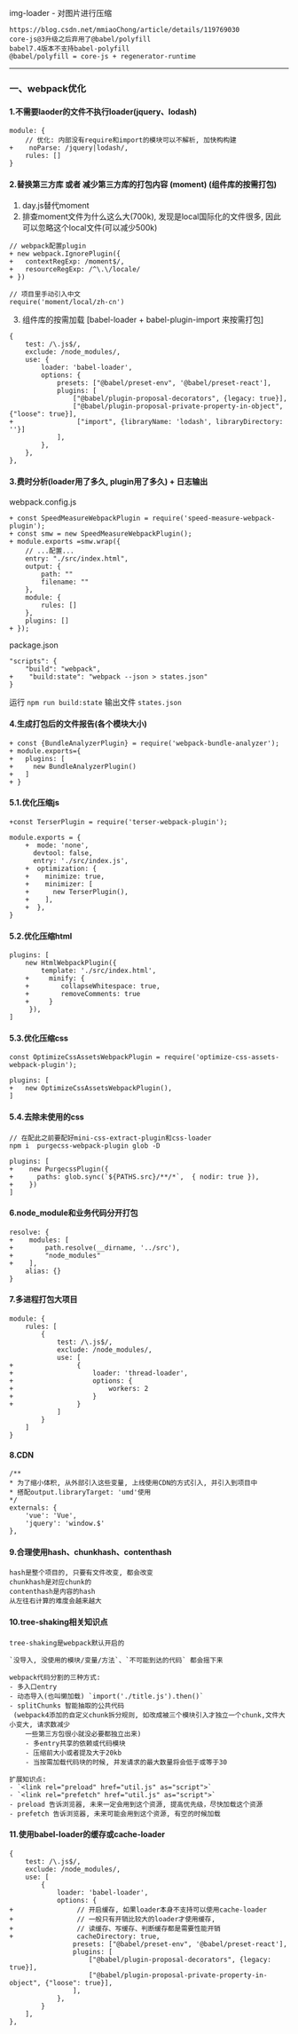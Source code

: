 

img-loader - 对图片进行压缩


```
https://blog.csdn.net/mmiaoChong/article/details/119769030
core-js@3升级之后弃用了@babel/polyfill
babel7.4版本不支持babel-polyfill
@babel/polyfill = core-js + regenerator-runtime
```

---


### 一、webpack优化

#### 1.不需要laoder的文件不执行loader(jquery、lodash)

```
module: {
    // 优化: 内部没有require和import的模块可以不解析, 加快构构建
+    noParse: /jquery|lodash/,
    rules: []
}
```

#### 2.替换第三方库 或者 减少第三方库的打包内容 (moment) (组件库的按需打包)

1) day.js替代moment
2) 排查moment文件为什么这么大(700k), 发现是local国际化的文件很多, 
   因此可以忽略这个local文件(可以减少500k)

```
// webpack配置plugin
+ new webpack.IgnorePlugin({
+   contextRegExp: /moment$/,
+   resourceRegExp: /^\.\/locale/
+ })

// 项目里手动引入中文
require('moment/local/zh-cn')
```

3) 组件库的按需加载 [babel-loader + babel-plugin-import 来按需打包]

```
{
    test: /\.js$/,
    exclude: /node_modules/,
    use: {
        loader: 'babel-loader',
        options: {
            presets: ["@babel/preset-env", '@babel/preset-react'],
            plugins: [
                ["@babel/plugin-proposal-decorators", {legacy: true}],
                ["@babel/plugin-proposal-private-property-in-object", {"loose": true}],
+                ["import", {libraryName: 'lodash', libraryDirectory: ''}]
            ],
        },
    },
},
```

#### 3.费时分析(loader用了多久, plugin用了多久) + 日志输出 

webpack.config.js

```
+ const SpeedMeasureWebpackPlugin = require('speed-measure-webpack-plugin');
+ const smw = new SpeedMeasureWebpackPlugin();
+ module.exports =smw.wrap({
    // ...配置...
    entry: "./src/index.html",
    output: {
        path: ""
        filename: ""
    },
    module: {
        rules: []
    },
    plugins: []
+ });
```

package.json

```
"scripts": {
    "build": "webpack",
+    "build:state": "webpack --json > states.json"
}
```

运行 `npm run build:state` 输出文件 `states.json`

#### 4.生成打包后的文件报告(各个模块大小)

```
+ const {BundleAnalyzerPlugin} = require('webpack-bundle-analyzer');
+ module.exports={
+   plugins: [
+     new BundleAnalyzerPlugin()
+   ]
+ }
```

#### 5.1.优化压缩js
```
+const TerserPlugin = require('terser-webpack-plugin');

module.exports = {
    +  mode: 'none',
      devtool: false,
      entry: './src/index.js',
    +  optimization: {
    +    minimize: true,
    +    minimizer: [
    +      new TerserPlugin(),
    +    ],
    +  },
}
```

#### 5.2.优化压缩html
```
plugins: [
    new HtmlWebpackPlugin({
        template: './src/index.html',
    +     minify: {  
    +        collapseWhitespace: true,
    +        removeComments: true
    +     }
     }),
]
```

#### 5.3.优化压缩css
```
const OptimizeCssAssetsWebpackPlugin = require('optimize-css-assets-webpack-plugin');

plugins: [
+   new OptimizeCssAssetsWebpackPlugin(),
]
```

#### 5.4.去除未使用的css
```
// 在配此之前要配好mini-css-extract-plugin和css-loader
npm i  purgecss-webpack-plugin glob -D

plugins: [
+    new PurgecssPlugin({
+      paths: glob.sync(`${PATHS.src}/**/*`,  { nodir: true }),
+    })
]
```

#### 6.node_module和业务代码分开打包
```
resolve: {
+    modules: [
+        path.resolve(__dirname, '../src'),
+        "node_modules"
+    ],
    alias: {}
}
```

#### 7.多进程打包大项目
```
module: {
    rules: [
        {
            test: /\.js$/,
            exclude: /node_modules/,
            use: [
+                {
+                    loader: 'thread-loader',
+                    options: {
+                        workers: 2
+                    }
+                }
            ]
        }
    ]
}
```

#### 8.CDN
```
/**
* 为了缩小体积, 从外部引入这些变量, 上线使用CDN的方式引入, 并引入到项目中
* 搭配output.libraryTarget: 'umd'使用
*/
externals: {
    'vue': 'Vue',
    'jquery': 'window.$'
},
```

#### 9.合理使用hash、chunkhash、contenthash
```
hash是整个项目的, 只要有文件改变, 都会改变
chunkhash是对应chunk的
contenthash是内容的hash
从左往右计算的难度会越来越大
```

#### 10.tree-shaking相关知识点

```
tree-shaking是webpack默认开启的

`没导入, 没使用的模块/变量/方法`、`不可能到达的代码` 都会摇下来
```

```
webpack代码分割的三种方式:
- 多入口entry
- 动态导入(也叫懒加载) `import('./title.js').then()`
- splitChunks 智能抽取的公共代码
 (webpack4添加的自定义chunk拆分规则, 如改成被三个模块引入才独立一个chunk,文件大小变大, 请求数减少
    一些第三方包很小就没必要都独立出来)
    - 多entry共享的依赖或代码模块
    - 压缩前大小或者提及大于20kb
    - 当按需加载代码块的时候, 并发请求的最大数量将会低于或等于30
```

```
扩展知识点:
- `<link rel="preload" href="util.js" as="script">`  
- `<link rel="prefetch" href="util.js" as="script">`  
- preload 告诉浏览器, 未来一定会用到这个资源, 提高优先级，尽快加载这个资源  
- prefetch 告诉浏览器, 未来可能会用到这个资源, 有空的时候加载  
```

#### 11.使用babel-loader的缓存或cache-loader

```
{
    test: /\.js$/,
    exclude: /node_modules/,
    use: [
        {
            loader: 'babel-loader',
            options: {
+                // 开启缓存, 如果loader本身不支持可以使用cache-loader
+                // 一般只有开销比较大的loader才使用缓存,
+                // 读缓存、写缓存、判断缓存都是需要性能开销
+                cacheDirectory: true,
                presets: ["@babel/preset-env", '@babel/preset-react'],
                plugins: [
                    ["@babel/plugin-proposal-decorators", {legacy: true}],
                    ["@babel/plugin-proposal-private-property-in-object", {"loose": true}],
                ],
            },
        }
    ],
},
```



